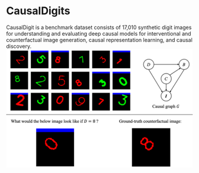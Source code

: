# CausalDigits
CausalDigit is a benchmark dataset consists of 17,010 synthetic digit images for understanding and evaluating deep causal models for interventional and counterfactual image generation, causal representation learning, and causal discovery.
![Illustration of the dataset](./assets/fig1.png)
